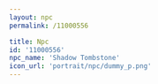 ```yaml
---
layout: npc
permalink: /11000556

title: Npc
id: '11000556'
npc_name: 'Shadow Tombstone'
icon_url: 'portrait/npc/dummy_p.png'
---
```

